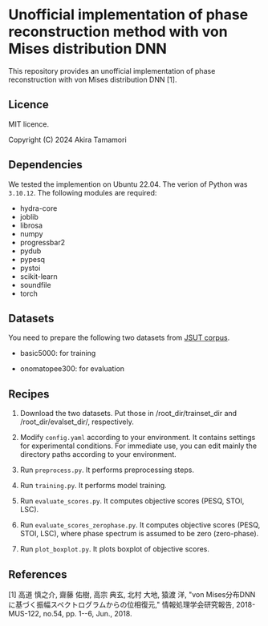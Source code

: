 # Unofficial implementation of phase reconstruction method with von Mises distribution DNN

This repository provides an unofficial implementation of phase reconstruction with von Mises distribution DNN [1].

## Licence
MIT licence.

Copyright (C) 2024 Akira Tamamori

## Dependencies
We tested the implemention on Ubuntu 22.04. The verion of Python was `3.10.12`. The following modules are required:

- hydra-core
- joblib
- librosa
- numpy
- progressbar2
- pydub
- pypesq
- pystoi
- scikit-learn
- soundfile
- torch


## Datasets
You need to prepare the following two datasets from [JSUT corpus](https://sites.google.com/site/shinnosuketakamichi/publication/jsut).

   - basic5000: for training

   - onomatopee300: for evaluation

## Recipes

1. Download the two datasets. Put those in /root_dir/trainset_dir and /root_dir/evalset_dir/, respectively.

2. Modify `config.yaml` according to your environment. It contains settings for experimental conditions. For immediate use, you can edit mainly the directory paths according to your environment.

3. Run `preprocess.py`. It performs preprocessing steps.

4. Run `training.py`. It performs model training.

5. Run `evaluate_scores.py`. It computes objective scores (PESQ, STOI, LSC).

6. Run `evaluate_scores_zerophase.py`. It computes objective scores (PESQ, STOI, LSC), where phase spectrum is assumed to be zero (zero-phase).

7. Run `plot_boxplot.py`. It plots boxplot of objective scores.

## References

[1] 高道 慎之介, 齋藤 佑樹, 高宗 典玄, 北村 大地, 猿渡 洋, "von Mises分布DNNに基づく振幅スペクトログラムからの位相復元," 情報処理学会研究報告, 2018-MUS-122, no.54, pp. 1--6, Jun., 2018.
